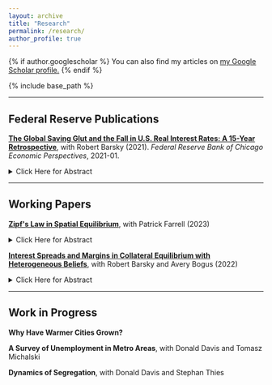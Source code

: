 ```yaml
---
layout: archive
title: "Research"
permalink: /research/
author_profile: true
---
```


{% if author.googlescholar %}
  You can also find my articles on <u><a href="{{author.googlescholar}}">my Google Scholar profile</a>.</u>
{% endif %}

{% include base_path %}

---

Federal Reserve Publications
---

[**The Global Saving Glut and the Fall in U.S. Real Interest Rates: A 15-Year Retrospective**](https://www.matthew-easton.com/files/ep2021_01.pdf), with Robert Barsky \(2021\). *Federal Reserve Bank of Chicago Economic Perspectives*, 2021-01.
    <details>
	    	<summary>Click Here for Abstract</summary>
	    <font size="2">The authors revisit Ben Bernanke’s global saving glut (GSG) hypothesis from 2005—which links low long-term real interest rates in the United States to excess saving in a number of non-Western countries, including, but not limited to, China. Using an analytical framework and empirical data, they find that the ability of the GSG hypothesis to explain the fall in long-term real rates between 2002 and 2006 is likely much greater than its ability to account for the further fall in these rates from the Great Recession onward. </font>
    </details>


---

Working Papers
---

[**Zipf's Law in Spatial Equilibrium**](https://www.matthew-easton.com/files/ef_zipf_202306.pdf), with Patrick Farrell (2023)
    <details>
	    <summary>Click Here for Abstract</summary>
	    <font size="2">The power law distribution of city populations, often called Zipf's law for cities, is a striking empirical regularity observed in most countries and documented across many periods of time as far back as the Bronze Age. City population distributions are also resilient, with the same cities holding roughly the same ranks in the distribution over long periods of time and recovering rapidly from large negative shocks. We propose an explanation for Zipf's law based on geography and the interactions between locations across space within standard quantitative spatial equilibrium (QSE) models that can account for these characteristics of city population distributions. We provide microfoundations for aggregating spatially correlated observable attributes of locations into productivity and amenity "fundamentals", demonstrating that these fundamentals will also be spatially correlated and lognormally distributed. The equilibrium population will also follow a lognormal distribution as a result of this spatial correlation within a broad class of QSE models. For highly populated locations, i.e. cities, the population distribution will appear to follow a power law as a result of this inherited lognormality.</font>
    </details>  



[**Interest Spreads and Margins in Collateral Equilibrium with Heterogeneous Beliefs**](https://www.matthew-easton.com/files/20220818_bbe.pdf), with Robert Barsky and Avery Bogus \(2022\)
    <details>
	    <summary>Click Here for Abstract</summary>
	    <font size="2">There continues to be substantial interest in models combining heterogeneous beliefs about asset values with leverage generated by loans from pessimists to the optimistic natural buyers of the asset. This paper determines the size of the interest spread and margin on the loan as a function of the downside risk perceived by the lender, and the amount of risk capital put forward by the borrower. We show that in a continuous state version of a model of collateral equilibrium with high initial leverage, most of the burden of adjustment to increases in such risk are borne by an increase in the interest spread and not the margin or “haircut”. This is contrary both to the predictions of the much-discussed binomial asset pricing model and the stylized facts in empirical data from the bilateral repo market.</font>
    </details>   


---

Work in Progress
---

**Why Have Warmer Cities Grown?**

**A Survey of Unemployment in Metro Areas**, with Donald Davis and Tomasz Michalski

**Dynamics of Segregation**, with Donald Davis and Stephan Thies